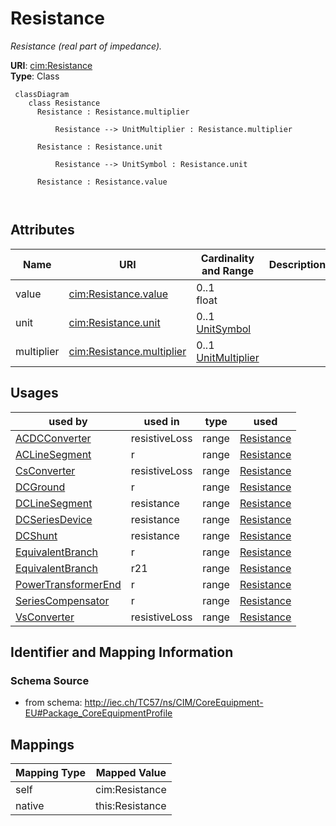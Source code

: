 # Resistance


_Resistance (real part of impedance)._





**URI**: [cim:Resistance](http://iec.ch/TC57/CIM100#Resistance)<br />
**Type**: Class




```mermaid
 classDiagram
    class Resistance
      Resistance : Resistance.multiplier
        
          Resistance --> UnitMultiplier : Resistance.multiplier
        
      Resistance : Resistance.unit
        
          Resistance --> UnitSymbol : Resistance.unit
        
      Resistance : Resistance.value
        
      
```




<!-- no inheritance hierarchy -->


## Attributes


| Name | URI | Cardinality and Range | Description | Inheritance |
| ---  | --- | --- | --- | --- |
| value | [cim:Resistance.value](http://iec.ch/TC57/CIM100#Resistance.value) | 0..1 <br />  float  |  | direct |
| unit | [cim:Resistance.unit](http://iec.ch/TC57/CIM100#Resistance.unit) | 0..1 <br />  [UnitSymbol](UnitSymbol.md)  |  | direct |
| multiplier | [cim:Resistance.multiplier](http://iec.ch/TC57/CIM100#Resistance.multiplier) | 0..1 <br />  [UnitMultiplier](UnitMultiplier.md)  |  | direct |





## Usages

| used by | used in | type | used |
| ---  | --- | --- | --- |
| [ACDCConverter](ACDCConverter.md) | resistiveLoss | range | [Resistance](Resistance.md) |
| [ACLineSegment](ACLineSegment.md) | r | range | [Resistance](Resistance.md) |
| [CsConverter](CsConverter.md) | resistiveLoss | range | [Resistance](Resistance.md) |
| [DCGround](DCGround.md) | r | range | [Resistance](Resistance.md) |
| [DCLineSegment](DCLineSegment.md) | resistance | range | [Resistance](Resistance.md) |
| [DCSeriesDevice](DCSeriesDevice.md) | resistance | range | [Resistance](Resistance.md) |
| [DCShunt](DCShunt.md) | resistance | range | [Resistance](Resistance.md) |
| [EquivalentBranch](EquivalentBranch.md) | r | range | [Resistance](Resistance.md) |
| [EquivalentBranch](EquivalentBranch.md) | r21 | range | [Resistance](Resistance.md) |
| [PowerTransformerEnd](PowerTransformerEnd.md) | r | range | [Resistance](Resistance.md) |
| [SeriesCompensator](SeriesCompensator.md) | r | range | [Resistance](Resistance.md) |
| [VsConverter](VsConverter.md) | resistiveLoss | range | [Resistance](Resistance.md) |






## Identifier and Mapping Information







### Schema Source


* from schema: http://iec.ch/TC57/ns/CIM/CoreEquipment-EU#Package_CoreEquipmentProfile





## Mappings

| Mapping Type | Mapped Value |
| ---  | ---  |
| self | cim:Resistance |
| native | this:Resistance |




